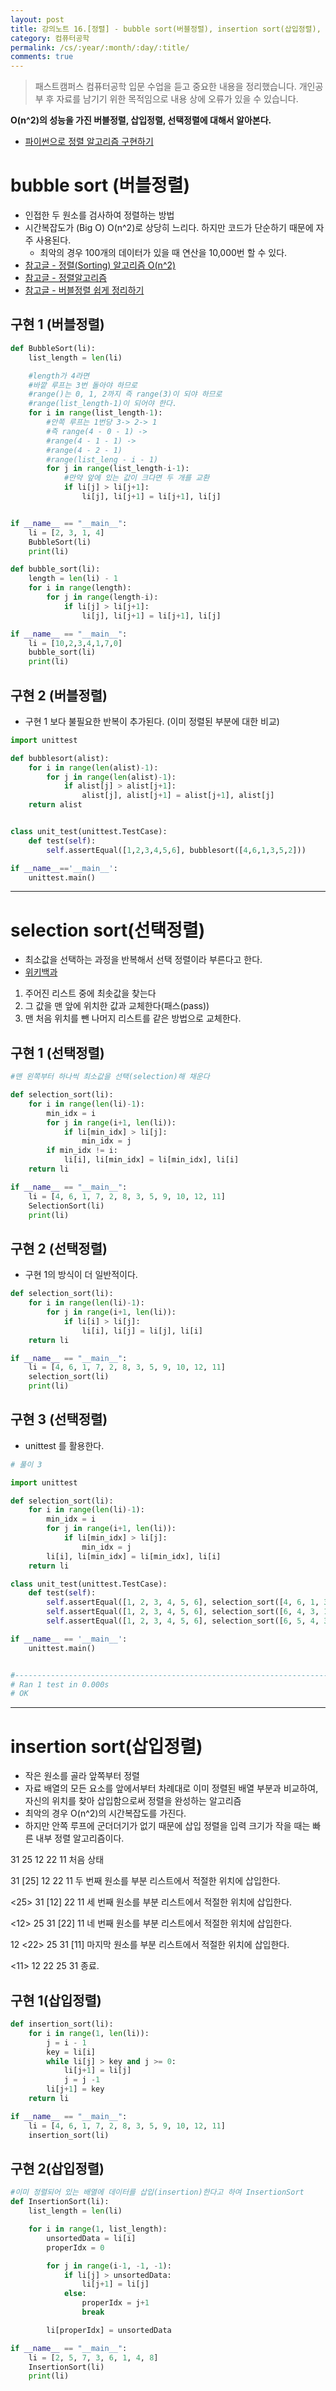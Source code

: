 ```yaml
---
layout: post
title: 강의노트 16.[정렬] - bubble sort(버블정렬), insertion sort(삽입정렬), selection sort(선택정렬)
category: 컴퓨터공학
permalink: /cs/:year/:month/:day/:title/
comments: true
---
```

> 패스트캠퍼스 컴퓨터공학 입문 수업을 듣고 중요한 내용을 정리했습니다. 개인공부 후 자료를 남기기 위한 목적임으로 내용 상에 오류가 있을 수 있습니다.          

**O(n^2)의 성능을 가진 버블정렬, 삽입정렬, 선택정렬에 대해서 알아본다.**
- [파이썬으로 정렬 알고리즘 구현하기](http://ejklike.github.io/2017/03/04/sorting-algorithms-with-python.html)

# bubble sort (버블정렬)
- 인접한 두 원소를 검사하여 정렬하는 방법
- 시간복잡도가 (Big O) O(n^2)로 상당히 느리다. 하지만 코드가 단순하기 때문에 자주 사용된다.
  - 최악의 경우 100개의 데이터가 있을 때 연산을 10,000번 할 수 있다.
- [참고글 - 정렬(Sorting) 알고리즘 O(n^2)](http://gompangs.tistory.com/46)
- [참고글 - 정렬알고리즘](http://blog.eairship.kr/35)
- [참고글 - 버블정렬 쉽게 정리하기](http://www.jynote.net/490)

## 구현 1 (버블정렬)

```python
def BubbleSort(li):
    list_length = len(li)

    #length가 4라면
    #바깥 루프는 3번 돌아야 하므로
    #range()는 0, 1, 2까지 즉 range(3)이 되야 하므로
    #range(list_length-1)이 되어야 한다.
    for i in range(list_length-1):
        #안쪽 루프는 1번당 3-> 2-> 1
        #즉 range(4 - 0 - 1) ->
        #range(4 - 1 - 1) ->
        #range(4 - 2 - 1)
        #range(list_leng - i - 1)
        for j in range(list_length-i-1):
            #만약 앞에 있는 값이 크다면 두 개를 교환
            if li[j] > li[j+1]:
                li[j], li[j+1] = li[j+1], li[j]


if __name__ == "__main__":
    li = [2, 3, 1, 4]
    BubbleSort(li)
    print(li)
```

```python
def bubble_sort(li):
    length = len(li) - 1
    for i in range(length):
        for j in range(length-i):
            if li[j] > li[j+1]:
                li[j], li[j+1] = li[j+1], li[j]

if __name__ == "__main__":
    li = [10,2,3,4,1,7,0]
    bubble_sort(li)
    print(li)
```

## 구현 2 (버블정렬)
- 구현 1 보다 불필요한 반복이 추가된다. (이미 정렬된 부분에 대한 비교)

```python
import unittest

def bubblesort(alist):
    for i in range(len(alist)-1):
        for j in range(len(alist)-1):
            if alist[j] > alist[j+1]:
                alist[j], alist[j+1] = alist[j+1], alist[j]
    return alist


class unit_test(unittest.TestCase):
    def test(self):
        self.assertEqual([1,2,3,4,5,6], bubblesort([4,6,1,3,5,2]))

if __name__=='__main__':
    unittest.main()
```

---

# selection sort(선택정렬)
- 최소값을 선택하는 과정을 반복해서 선택 정렬이라 부른다고 한다.
- [위키백과](https://ko.wikipedia.org/wiki/%EC%84%A0%ED%83%9D_%EC%A0%95%EB%A0%AC)
1. 주어진 리스트 중에 최솟값을 찾는다
2. 그 값을 맨 앞에 위치한 값과 교체한다(패스(pass))
3. 맨 처음 위치를 뺀 나머지 리스트를 같은 방법으로 교체한다.

## 구현 1 (선택정렬)
```python
#맨 왼쪽부터 하나씩 최소값을 선택(selection)해 채운다

def selection_sort(li):
    for i in range(len(li)-1):
        min_idx = i
        for j in range(i+1, len(li)):
            if li[min_idx] > li[j]:
                min_idx = j
        if min_idx != i:
            li[i], li[min_idx] = li[min_idx], li[i]
    return li

if __name__ == "__main__":
    li = [4, 6, 1, 7, 2, 8, 3, 5, 9, 10, 12, 11]
    SelectionSort(li)
    print(li)
```

## 구현 2 (선택정렬)
- 구현 1의 방식이 더 일반적이다.

```python
def selection_sort(li):
    for i in range(len(li)-1):
        for j in range(i+1, len(li)):
            if li[i] > li[j]:
                li[i], li[j] = li[j], li[i]
    return li

if __name__ == "__main__":
	li = [4, 6, 1, 7, 2, 8, 3, 5, 9, 10, 12, 11]
	selection_sort(li)
	print(li)
```

## 구현 3 (선택정렬)
- unittest 를 활용한다.

```python
# 풀이 3

import unittest

def selection_sort(li):
    for i in range(len(li)-1):
        min_idx = i
        for j in range(i+1, len(li)):
            if li[min_idx] > li[j]:
                min_idx = j
        li[i], li[min_idx] = li[min_idx], li[i]
    return li

class unit_test(unittest.TestCase):
    def test(self):
        self.assertEqual([1, 2, 3, 4, 5, 6], selection_sort([4, 6, 1, 3, 5, 2]))
        self.assertEqual([1, 2, 3, 4, 5, 6], selection_sort([6, 4, 3, 1, 2, 5]))
        self.assertEqual([1, 2, 3, 4, 5, 6], selection_sort([6, 5, 4, 3, 2, 1]))

if __name__ == '__main__':
    unittest.main()


#----------------------------------------------------------------------
# Ran 1 test in 0.000s
# OK
```


---

# insertion sort(삽입정렬)
- 작은 원소를 골라 앞쪽부터 정렬
- 자료 배열의 모든 요소를 앞에서부터 차례대로 이미 정렬된 배열 부분과 비교하여,
자신의 위치를 찾아 삽입함으로써 정렬을 완성하는 알고리즘
- 최악의 경우 O(n^2)의 시간복잡도를 가진다.
- 하지만 안쪽 루프에 군더더기가 없기 때문에 삽입 정렬을 입력 크기가 작을 때는 빠른 내부 정렬 알고리즘이다. 

31	 25	  12	22	11			처음 상태     

31	[25]	12	22	11		 	두 번째 원소를 부분 리스트에서 적절한 위치에 삽입한다.

<25> 31  [12]	22	11		 	세 번째 원소를 부분 리스트에서 적절한 위치에 삽입한다.

<12> 25 	31 [22]	11		 	네 번째 원소를 부분 리스트에서 적절한 위치에 삽입한다.

12	<22>	25	31 [11]		 	마지막 원소를 부분 리스트에서 적절한 위치에 삽입한다.

<11>	12	22	25	31		 	종료.

## 구현 1(삽입정렬)

```python
def insertion_sort(li):
    for i in range(1, len(li)):
        j = i - 1
        key = li[i]
        while li[j] > key and j >= 0:
            li[j+1] = li[j]
            j = j -1
        li[j+1] = key
    return li

if __name__ == "__main__":
	li = [4, 6, 1, 7, 2, 8, 3, 5, 9, 10, 12, 11]
	insertion_sort(li)
```

## 구현 2(삽입정렬)
```python
#이미 정렬되어 있는 배열에 데이터를 삽입(insertion)한다고 하여 InsertionSort
def InsertionSort(li):
    list_length = len(li)

    for i in range(1, list_length):
        unsortedData = li[i]
        properIdx = 0

        for j in range(i-1, -1, -1):
            if li[j] > unsortedData:
                li[j+1] = li[j]
            else:
                properIdx = j+1
                break

        li[properIdx] = unsortedData

if __name__ == "__main__":
    li = [2, 5, 7, 3, 6, 1, 4, 8]
    InsertionSort(li)
    print(li)

```
